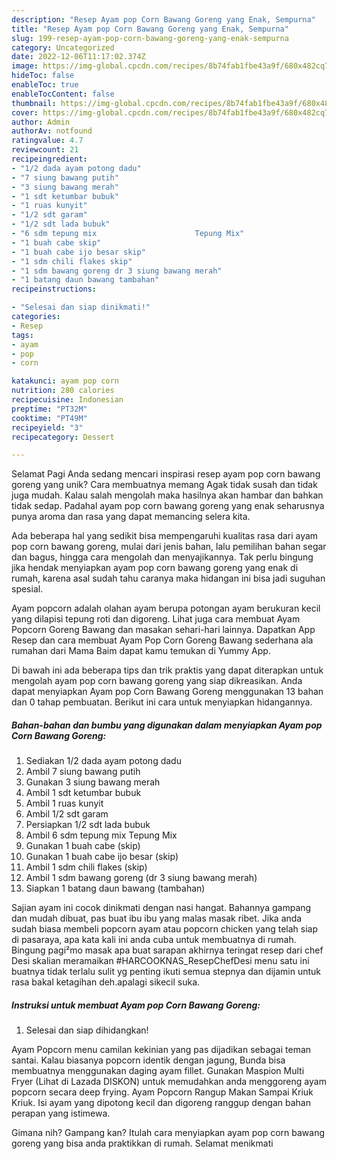 ```yaml
---
description: "Resep Ayam pop Corn Bawang Goreng yang Enak, Sempurna"
title: "Resep Ayam pop Corn Bawang Goreng yang Enak, Sempurna"
slug: 199-resep-ayam-pop-corn-bawang-goreng-yang-enak-sempurna
category: Uncategorized
date: 2022-12-06T11:17:02.374Z
image: https://img-global.cpcdn.com/recipes/8b74fab1fbe43a9f/680x482cq70/ayam-pop-corn-bawang-goreng-foto-resep-utama.jpg
hideToc: false
enableToc: true
enableTocContent: false
thumbnail: https://img-global.cpcdn.com/recipes/8b74fab1fbe43a9f/680x482cq70/ayam-pop-corn-bawang-goreng-foto-resep-utama.jpg
cover: https://img-global.cpcdn.com/recipes/8b74fab1fbe43a9f/680x482cq70/ayam-pop-corn-bawang-goreng-foto-resep-utama.jpg
author: Admin
authorAv: notfound
ratingvalue: 4.7
reviewcount: 21
recipeingredient:
- "1/2 dada ayam potong dadu"
- "7 siung bawang putih"
- "3 siung bawang merah"
- "1 sdt ketumbar bubuk"
- "1 ruas kunyit"
- "1/2 sdt garam"
- "1/2 sdt lada bubuk"
- "6 sdm tepung mix                      Tepung Mix"
- "1 buah cabe skip"
- "1 buah cabe ijo besar skip"
- "1 sdm chili flakes skip"
- "1 sdm bawang goreng dr 3 siung bawang merah"
- "1 batang daun bawang tambahan"
recipeinstructions:

- "Selesai dan siap dinikmati!"
categories:
- Resep
tags:
- ayam
- pop
- corn

katakunci: ayam pop corn 
nutrition: 280 calories
recipecuisine: Indonesian
preptime: "PT32M"
cooktime: "PT49M"
recipeyield: "3"
recipecategory: Dessert

---
```



Selamat Pagi Anda sedang mencari inspirasi resep ayam pop corn bawang goreng yang unik? Cara membuatnya memang Agak tidak susah dan tidak juga mudah. Kalau salah mengolah maka hasilnya akan hambar dan bahkan tidak sedap. Padahal ayam pop corn bawang goreng yang enak seharusnya punya aroma dan rasa yang dapat memancing selera kita.


Ada beberapa hal yang sedikit bisa mempengaruhi kualitas rasa dari ayam pop corn bawang goreng, mulai dari jenis bahan, lalu pemilihan bahan segar dan bagus, hingga cara mengolah dan menyajikannya. Tak perlu bingung jika hendak menyiapkan ayam pop corn bawang goreng yang enak di rumah, karena asal sudah tahu caranya maka hidangan ini bisa jadi suguhan spesial.

Ayam popcorn adalah olahan ayam berupa potongan ayam berukuran kecil yang dilapisi tepung roti dan digoreng. Lihat juga cara membuat Ayam Popcorn Goreng Bawang dan masakan sehari-hari lainnya. Dapatkan App Resep dan cara membuat Ayam Pop Corn Goreng Bawang sederhana ala rumahan dari Mama Baim dapat kamu temukan di Yummy App.


Di bawah ini ada beberapa tips dan trik praktis yang dapat diterapkan untuk mengolah ayam pop corn bawang goreng yang siap dikreasikan. Anda dapat menyiapkan Ayam pop Corn Bawang Goreng menggunakan 13 bahan dan 0 tahap pembuatan. Berikut ini cara untuk menyiapkan hidangannya.

<!--inarticleads1-->

##### Bahan-bahan dan bumbu yang digunakan dalam menyiapkan Ayam pop Corn Bawang Goreng:

1. Sediakan 1/2 dada ayam potong dadu
1. Ambil 7 siung bawang putih
1. Gunakan 3 siung bawang merah
1. Ambil 1 sdt ketumbar bubuk
1. Ambil 1 ruas kunyit
1. Ambil 1/2 sdt garam
1. Persiapkan 1/2 sdt lada bubuk
1. Ambil 6 sdm tepung mix                      Tepung Mix
1. Gunakan 1 buah cabe (skip)
1. Gunakan 1 buah cabe ijo besar (skip)
1. Ambil 1 sdm chili flakes (skip)
1. Ambil 1 sdm bawang goreng (dr 3 siung bawang merah)
1. Siapkan 1 batang daun bawang (tambahan)


Sajian ayam ini cocok dinikmati dengan nasi hangat. Bahannya gampang dan mudah dibuat, pas buat ibu ibu yang malas masak ribet. Jika anda sudah biasa membeli popcorn ayam atau popcorn chicken yang telah siap di pasaraya, apa kata kali ini anda cuba untuk membuatnya di rumah. Bingung pagi²mo masak apa buat sarapan akhirnya teringat resep dari chef Desi skalian meramaikan #HARCOOKNAS_ResepChefDesi menu satu ini buatnya tidak terlalu sulit yg penting ikuti semua stepnya dan dijamin untuk rasa bakal ketagihan deh.apalagi sikecil suka. 

<!--inarticleads2-->

##### Instruksi untuk membuat Ayam pop Corn Bawang Goreng:


1. Selesai dan siap dihidangkan!

Ayam Popcorn menu camilan kekinian yang pas dijadikan sebagai teman santai. Kalau biasanya popcorn identik dengan jagung, Bunda bisa membuatnya menggunakan daging ayam fillet. Gunakan Maspion Multi Fryer (Lihat di Lazada DISKON) untuk memudahkan anda menggoreng ayam popcorn secara deep frying. Ayam Popcorn Rangup Makan Sampai Kriuk Kriuk. Isi ayam yang dipotong kecil dan digoreng ranggup dengan bahan perapan yang istimewa. 

Gimana nih? Gampang kan? Itulah cara menyiapkan ayam pop corn bawang goreng yang bisa anda praktikkan di rumah. Selamat menikmati
